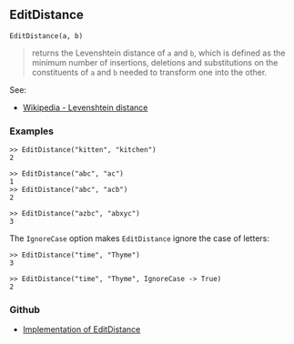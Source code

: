 ## EditDistance

``` 
EditDistance(a, b)
```
 
> returns the Levenshtein distance of `a` and `b`, which is defined as the minimum number of insertions, deletions and substitutions on the constituents of `a` and `b` needed to transform one into the other.

See:
* [Wikipedia - Levenshtein distance](https://en.wikipedia.org/wiki/Levenshtein_distance)
 

### Examples

```
>> EditDistance("kitten", "kitchen")
2

>> EditDistance("abc", "ac")
1
>> EditDistance("abc", "acb")
2

>> EditDistance("azbc", "abxyc")
3
```

The `IgnoreCase` option makes `EditDistance` ignore the case of letters:

```
>> EditDistance("time", "Thyme")
3

>> EditDistance("time", "Thyme", IgnoreCase -> True)
2
```
 

### Github

* [Implementation of EditDistance](https://github.com/axkr/symja_android_library/blob/master/symja_android_library/matheclipse-core/src/main/java/org/matheclipse/core/builtin/StringFunctions.java#L1049) 
